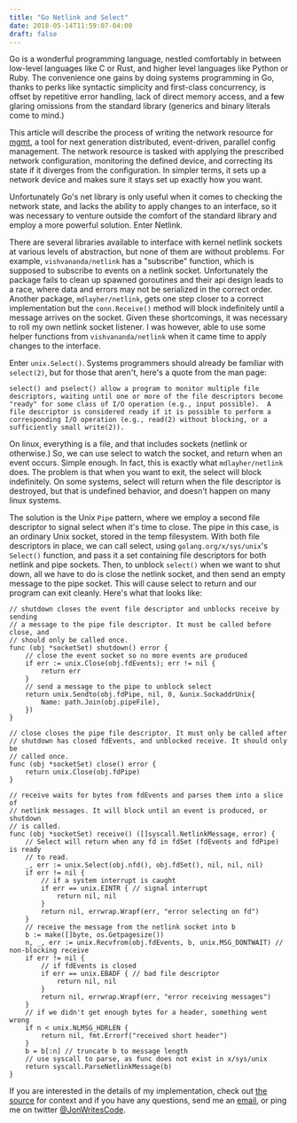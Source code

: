 ```yaml
---
title: "Go Netlink and Select"
date: 2018-05-14T11:59:07-04:00
draft: false
---
```


Go is a wonderful programming language, nestled comfortably in between
low-level languages like C or Rust, and higher level languages like Python or
Ruby. The convenience one gains by doing systems programming in Go, thanks to
perks like syntactic simplicity and first-class concurrency, is offset by
repetitive error handling, lack of direct memory access, and a few glaring
omissions from the standard library (generics and binary literals come to mind.)

This article will describe the process of writing the network resource for
[mgmt](http://github.com/purpleidea/mgmt), a tool for next generation
distributed, event-driven, parallel config management. The network resource
is tasked with applying the prescribed network configuration, monitoring the
defined device, and correcting its state if it diverges from the configuration.
In simpler terms, it sets up a network device and makes sure it stays set up
exactly how you want.

Unfortunately Go's net library is only useful when it comes to checking the
network state, and lacks the ability to apply changes to an interface, so it
was necessary to venture outside the comfort of the standard library and employ
a more powerful solution. Enter Netlink.

There are several libraries available to interface with kernel netlink sockets
at various levels of abstraction, but none of them are without problems. For
example, `vishvananda/netlink` has a "subscribe" function, which is supposed
to subscribe to events on a netlink socket. Unfortunately the package fails to
clean up spawned goroutines and their api design leads to a race, where data
and errors may not be serialized in the correct order. Another package,
`mdlayher/netlink`, gets one step closer to a correct implementation but the
`conn.Receive()` method will block indefinitely until a message arrives on the
socket. Given these shortcomings, it was necessary to roll my own netlink
socket listener. I was however, able to use some helper functions from
`vishvananda/netlink` when it came time to apply changes to the interface.

Enter `unix.Select()`. Systems programmers should already be familiar with
`select(2)`, but for those that aren't, here's a quote from the man page:

```
select() and pselect() allow a program to monitor multiple file
descriptors, waiting until one or more of the file descriptors become
"ready" for some class of I/O operation (e.g., input possible).  A
file descriptor is considered ready if it is possible to perform a
corresponding I/O operation (e.g., read(2) without blocking, or a
sufficiently small write(2)).
```

On linux, everything is a file, and that includes sockets (netlink or
otherwise.) So, we can use select to watch the socket, and return when an event
occurs. Simple enough. In fact, this is exactly what `mdlayher/netlink` does.
The problem is that when you want to exit, the select will block indefinitely.
On some systems, select will return when the file descriptor is destroyed, but
that is undefined behavior, and doesn't happen on many linux systems.

The solution is the Unix `Pipe` pattern, where we employ a second file
descriptor to signal select when it's time to close. The pipe in this case, is
an ordinary Unix socket, stored in the temp filesystem. With both file
descriptors in place, we can call select, using `golang.org/x/sys/unix`'s
`Select()` function, and pass it a set containing file descriptors for both
netlink and pipe sockets. Then, to unblock `select()` when we want to shut
down, all we have to do is close the netlink socket, and then send an empty
message to the pipe socket. This will cause select to return and our program
can exit cleanly. Here's what that looks like:

```
// shutdown closes the event file descriptor and unblocks receive by sending
// a message to the pipe file descriptor. It must be called before close, and
// should only be called once.
func (obj *socketSet) shutdown() error {
	// close the event socket so no more events are produced
	if err := unix.Close(obj.fdEvents); err != nil {
		return err
	}
	// send a message to the pipe to unblock select
	return unix.Sendto(obj.fdPipe, nil, 0, &unix.SockaddrUnix{
		Name: path.Join(obj.pipeFile),
	})
}

// close closes the pipe file descriptor. It must only be called after
// shutdown has closed fdEvents, and unblocked receive. It should only be
// called once.
func (obj *socketSet) close() error {
	return unix.Close(obj.fdPipe)
}

// receive waits for bytes from fdEvents and parses them into a slice of
// netlink messages. It will block until an event is produced, or shutdown
// is called.
func (obj *socketSet) receive() ([]syscall.NetlinkMessage, error) {
	// Select will return when any fd in fdSet (fdEvents and fdPipe) is ready
	// to read.
	_, err := unix.Select(obj.nfd(), obj.fdSet(), nil, nil, nil)
	if err != nil {
		// if a system interrupt is caught
		if err == unix.EINTR { // signal interrupt
			return nil, nil
		}
		return nil, errwrap.Wrapf(err, "error selecting on fd")
	}
	// receive the message from the netlink socket into b
	b := make([]byte, os.Getpagesize())
	n, _, err := unix.Recvfrom(obj.fdEvents, b, unix.MSG_DONTWAIT) // non-blocking receive
	if err != nil {
		// if fdEvents is closed
		if err == unix.EBADF { // bad file descriptor
			return nil, nil
		}
		return nil, errwrap.Wrapf(err, "error receiving messages")
	}
	// if we didn't get enough bytes for a header, something went wrong
	if n < unix.NLMSG_HDRLEN {
		return nil, fmt.Errorf("received short header")
	}
	b = b[:n] // truncate b to message length
	// use syscall to parse, as func does not exist in x/sys/unix
	return syscall.ParseNetlinkMessage(b)
}
```

If you are interested in the details of my implementation, check out [the source](https://github.com/jonathangold/mgmt/blob/master/resources/net.go) for context
and if you have any questions, send me an [email](mailto:info@jonathangold.ca), or ping me on twitter [@JonWritesCode](https://twitter.com/JonWritesCode).
